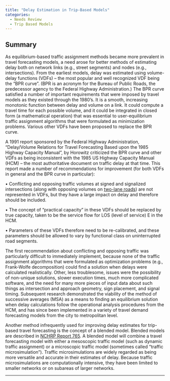 ```yaml
---
title: "Delay Estimation in Trip-Based Models"
categories:
  - Needs Review
  - Trip Based Models
---
```


Summary
-------

As equilibrium-based traffic assignment methods became more prevalent in travel forecasting models, a need arose for better methods of estimating delay both on network links (e.g., street segments) and nodes (e.g., intersections). From the earliest models, delay was estimated using volume-delay functions (VDFs) – the most popular and well recognized VDF being the “BPR curve”. (BPR is an acronym for the Bureau of Public Roads, the predecessor agency to the Federal Highway Administration.) The BPR curve satisfied a number of important requirements that were imposed by travel models as they existed through the 1980’s. It is a smooth, increasing monotonic function between delay and volume on a link. It could compute a travel time for each possible volume, and it could be integrated in closed form (a mathematical operation) that was essential to user-equilibrium traffic assignment algorithms that were formulated as minimization problems. Various other VDFs have been proposed to replace the BPR curve.

A 1991 report sponsored by the Federal Highway Administration, “Delay/Volume Relations for Travel Forecasting Based upon the 1985 Highway Capacity Manual”, by Horowitz criticized the BPR curve and other VDFs as being inconsistent with the 1985 US Highway Capacity Manual (HCM) – the most authoritative document on traffic delay at that time. This report made a number of recommendations for improvement (for both VDFs in general and the BPR curve in particular):

• Conflicting and opposing traffic volumes at signed and signalized intersections (along with opposing volumes on [two-lane roads](Two-Lane_Highways)) are not represented in VDFs, but they have a large impact on delay and therefore should be included.

• The concept of “practical capacity” in these VDFs should be replaced by true capacity, taken to be the service flow for LOS (level of service) E in the HCM.

• Parameters of these VDFs therefore need to be re-calibrated, and these parameters should be allowed to vary by functional class on uninterrupted road segments.

The first recommendation about conflicting and opposing traffic was particularly difficult to immediately implement, because none of the traffic assignment algorithms that were formulated as optimization problems (e.g., Frank-Wolfe decomposition) could find a solution when delays were calculated realistically. Other, less troublesome, issues were the possibility of non-unique solutions, slower execution times, much more complicated software, and the need for many more pieces of input data about such things as intersection and approach geometry, sign placement, and signal timing. Subsequent research demonstrated the viability of the method of successive averages (MSA) as a means to finding an equilibrium solution when delay calculations follow the operational analysis procedures from the HCM, and has since been implemented in a variety of travel demand forecasting models from the city to metropolitan level.

Another method infrequently used for improving delay estimates for trip-based travel forecasting is the concept of a blended model. Blended models are described in [NCHRP Report 765](NCHRP_Report_765). A blended model will combine a travel forecasting model with either a mesoscopic traffic model (such as dynamic traffic assignment) or a microscopic traffic model (sometimes called “traffic microsimulation”). Traffic microsimulations are widely regarded as being more versatile and accurate in their estimates of delay. Because traffic microsimulations are computationally intensive, they have been limited to smaller networks or on subareas of larger networks.

------------------------------------------------------------------------

